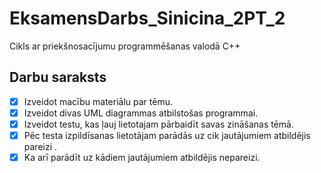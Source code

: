 # EksamensDarbs_Sinicina_2PT_2
Cikls ar priekšnosacījumu programmēšanas valodā C++

## Darbu saraksts

- [x] Izveidot macību materiālu par tēmu.
- [x] Izveidot divas UML diagrammas atbilstošas programmai.
- [x] Izveidot testu, kas ļauj lietotajam pārbaidīt savas zināšanas tēmā.
- [x] Pēc testa izpildīsanas lietotājam parādās uz cik jautājumiem atbildējis pareizi .
- [x] Ka arī parādīt uz kādiem jautājumiem atbildējis nepareizi.
